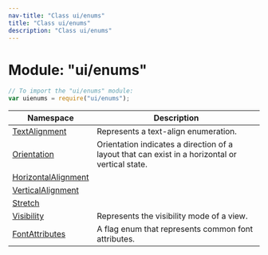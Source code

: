 ```yaml
---
nav-title: "Class ui/enums"
title: "Class ui/enums"
description: "Class ui/enums"
---
```

# Module: "ui/enums"

``` JavaScript
// To import the "ui/enums" module:
var uienums = require("ui/enums");
```

Namespace | Description
------|------------
[TextAlignment](../../ui/enums/TextAlignment/) | Represents a text-align enumeration.
[Orientation](../../ui/enums/Orientation/) | Orientation indicates a direction of a layout that can exist in a horizontal or vertical state.
[HorizontalAlignment](../../ui/enums/HorizontalAlignment/) | 
[VerticalAlignment](../../ui/enums/VerticalAlignment/) | 
[Stretch](../../ui/enums/Stretch/) | 
[Visibility](../../ui/enums/Visibility/) | Represents the visibility mode of a view.
[FontAttributes](../../ui/enums/FontAttributes/) | A flag enum that represents common font attributes.